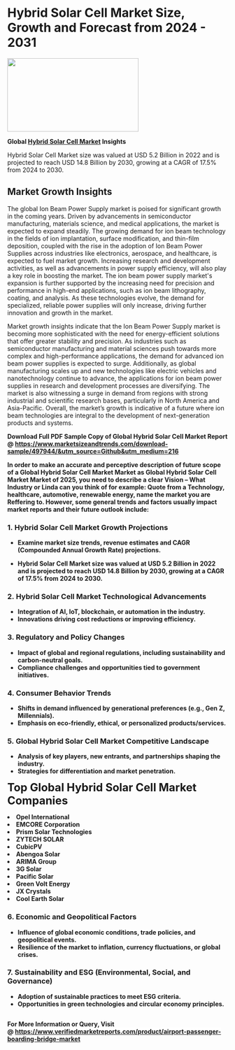 <H1>Hybrid Solar Cell Market Size, Growth and Forecast from 2024 - 2031</H1><img class="aligncenter size-medium wp-image-584254" src="https://thirdeyenews.in/wp-content/uploads/2024/09/Global-Market-Research-300x168.jpeg" alt="" width="300" height="168" /><p><strong>Global&nbsp;<a href="https://www.marketsizeandtrends.com/download-sample/497944/&amp;utm_source=Github&utm_medium=216">Hybrid Solar Cell Market</a> Insights</strong></p><p>Hybrid Solar Cell Market size was valued at USD 5.2 Billion in 2022 and is projected to reach USD 14.8 Billion by 2030, growing at a CAGR of 17.5% from 2024 to 2030.</p><p><h2>Market Growth Insights</h2> <p>The global Ion Beam Power Supply market is poised for significant growth in the coming years. Driven by advancements in semiconductor manufacturing, materials science, and medical applications, the market is expected to expand steadily. The growing demand for ion beam technology in the fields of ion implantation, surface modification, and thin-film deposition, coupled with the rise in the adoption of Ion Beam Power Supplies across industries like electronics, aerospace, and healthcare, is expected to fuel market growth. Increasing research and development activities, as well as advancements in power supply efficiency, will also play a key role in boosting the market. The ion beam power supply market's expansion is further supported by the increasing need for precision and performance in high-end applications, such as ion beam lithography, coating, and analysis. As these technologies evolve, the demand for specialized, reliable power supplies will only increase, driving further innovation and growth in the market.</p> <p><strong></strong></p> <p>Market growth insights indicate that the Ion Beam Power Supply market is becoming more sophisticated with the need for energy-efficient solutions that offer greater stability and precision. As industries such as semiconductor manufacturing and material sciences push towards more complex and high-performance applications, the demand for advanced ion beam power supplies is expected to surge. Additionally, as global manufacturing scales up and new technologies like electric vehicles and nanotechnology continue to advance, the applications for ion beam power supplies in research and development processes are diversifying. The market is also witnessing a surge in demand from regions with strong industrial and scientific research bases, particularly in North America and Asia-Pacific. Overall, the market’s growth is indicative of a future where ion beam technologies are integral to the development of next-generation products and systems. <p><strong></p><p><span class=""><strong>Download Full PDF Sample Copy of Global Hybrid Solar Cell Market Report</strong> @ <a href="https://www.marketsizeandtrends.com/download-sample/497944/&amp;utm_source=Github&utm_medium=216" target="_blank">https://www.marketsizeandtrends.com/download-sample/497944/&amp;utm_source=Github&utm_medium=216</a></span></p><p>In order to make an accurate and perceptive description of future scope of a Global&nbsp;Hybrid Solar Cell Market Market as Global&nbsp;Hybrid Solar Cell Market Market of 2025, you need to describe a clear Vision &ndash; What Industry or Linda can you think of for example: Quote from a Technology, healthcare, automotive, renewable energy, name the market you are Reffering to. However, some general trends and factors usually impact market reports and their future outlook include:</p><h3>1.&nbsp;<strong>Hybrid Solar Cell Market Growth Projections</strong></h3><ul><li>Examine market size trends, revenue estimates and CAGR (Compounded Annual Growth Rate) projections.</li><li><p>Hybrid Solar Cell Market size was valued at USD 5.2 Billion in 2022 and is projected to reach USD 14.8 Billion by 2030, growing at a CAGR of 17.5% from 2024 to 2030.</p></li></ul><h3>2.&nbsp;<strong>Hybrid Solar Cell Market Technological Advancements</strong></h3><ul><li>Integration of AI, IoT, blockchain, or automation in the industry.</li><li>Innovations driving cost reductions or improving efficiency.</li></ul><h3>3.&nbsp;<strong>Regulatory and Policy Changes</strong></h3><ul><li>Impact of global and regional regulations, including sustainability and carbon-neutral goals.</li><li>Compliance challenges and opportunities tied to government initiatives.</li></ul><h3>4.&nbsp;<strong>Consumer Behavior Trends</strong></h3><ul><li>Shifts in demand influenced by generational preferences (e.g., Gen Z, Millennials).</li><li>Emphasis on eco-friendly, ethical, or personalized products/services.</li></ul><h3>5.&nbsp;<strong>Global Hybrid Solar Cell Market Competitive Landscape</strong></h3><ul><li>Analysis of key players, new entrants, and partnerships shaping the industry.</li><li>Strategies for differentiation and market penetration.</li></ul><p data-pm-slice="1 1 []"><span style="color: inherit; font-family: inherit; font-size: 25px;">Top Global Hybrid Solar Cell Market Companies</span></p><div class="" data-test-id=""><p><li>Opel International</li><li> EMCORE Corporation</li><li> Prism Solar Technologies</li><li> ZYTECH SOLAR</li><li> CubicPV</li><li> Abengoa Solar</li><li> ARIMA Group</li><li> 3G Solar</li><li> Pacific Solar</li><li> Green Volt Energy</li><li> JX Crystals</li><li> Cool Earth Solar</li></p></div><h3>6.&nbsp;<strong>Economic and Geopolitical Factors</strong></h3><ul><li>Influence of global economic conditions, trade policies, and geopolitical events.</li><li>Resilience of the market to inflation, currency fluctuations, or global crises.</li></ul><h3>7.&nbsp;<strong>Sustainability and ESG (Environmental, Social, and Governance)</strong></h3><ul><li>Adoption of sustainable practices to meet ESG criteria.</li><li>Opportunities in green technologies and circular economy principles.</li></ul><h2><strong style="font-size: 14px;">For More Information or Query, Visit @&nbsp;</strong><a style="background-color: #ffffff; font-size: 14px;" href="https://www.marketsizeandtrends.com/report/hybrid-solar-cell-market/" target="_blank">https://www.verifiedmarketreports.com/product/airport-passenger-boarding-bridge-market</a></h2>
